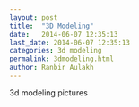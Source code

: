 ```yaml
---
layout: post
title:  "3D Modeling"
date:   2014-06-07 12:35:13
last_date: 2014-06-07 12:35:13
categories: 3d modeling
permalink: 3dmodeling.html
author: Ranbir Aulakh
---
```


3d modeling pictures